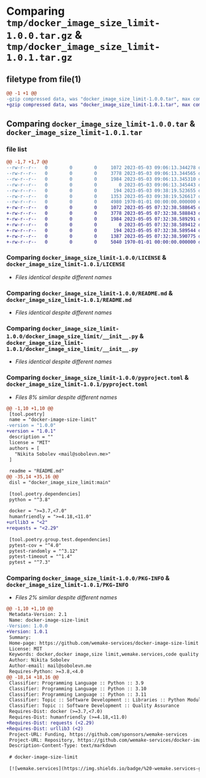 # Comparing `tmp/docker_image_size_limit-1.0.0.tar.gz` & `tmp/docker_image_size_limit-1.0.1.tar.gz`

## filetype from file(1)

```diff
@@ -1 +1 @@
-gzip compressed data, was "docker_image_size_limit-1.0.0.tar", max compression
+gzip compressed data, was "docker_image_size_limit-1.0.1.tar", max compression
```

## Comparing `docker_image_size_limit-1.0.0.tar` & `docker_image_size_limit-1.0.1.tar`

### file list

```diff
@@ -1,7 +1,7 @@
--rw-r--r--   0        0        0     1072 2023-05-03 09:06:13.344278 docker_image_size_limit-1.0.0/LICENSE
--rw-r--r--   0        0        0     3778 2023-05-03 09:06:13.344565 docker_image_size_limit-1.0.0/README.md
--rw-r--r--   0        0        0     1984 2023-05-03 09:06:13.345310 docker_image_size_limit-1.0.0/docker_image_size_limit/__init__.py
--rw-r--r--   0        0        0        0 2023-05-03 09:06:13.345443 docker_image_size_limit-1.0.0/docker_image_size_limit/py.typed
--rw-r--r--   0        0        0      194 2023-05-03 09:38:19.523655 docker_image_size_limit-1.0.0/docker_image_size_limit/version.py
--rw-r--r--   0        0        0     1353 2023-05-03 09:38:19.526617 docker_image_size_limit-1.0.0/pyproject.toml
--rw-r--r--   0        0        0     4980 1970-01-01 00:00:00.000000 docker_image_size_limit-1.0.0/PKG-INFO
+-rw-r--r--   0        0        0     1072 2023-05-05 07:32:38.588645 docker_image_size_limit-1.0.1/LICENSE
+-rw-r--r--   0        0        0     3778 2023-05-05 07:32:38.588843 docker_image_size_limit-1.0.1/README.md
+-rw-r--r--   0        0        0     1984 2023-05-05 07:32:38.589291 docker_image_size_limit-1.0.1/docker_image_size_limit/__init__.py
+-rw-r--r--   0        0        0        0 2023-05-05 07:32:38.589412 docker_image_size_limit-1.0.1/docker_image_size_limit/py.typed
+-rw-r--r--   0        0        0      194 2023-05-05 07:32:38.589544 docker_image_size_limit-1.0.1/docker_image_size_limit/version.py
+-rw-r--r--   0        0        0     1387 2023-05-05 07:32:38.590775 docker_image_size_limit-1.0.1/pyproject.toml
+-rw-r--r--   0        0        0     5040 1970-01-01 00:00:00.000000 docker_image_size_limit-1.0.1/PKG-INFO
```

### Comparing `docker_image_size_limit-1.0.0/LICENSE` & `docker_image_size_limit-1.0.1/LICENSE`

 * *Files identical despite different names*

### Comparing `docker_image_size_limit-1.0.0/README.md` & `docker_image_size_limit-1.0.1/README.md`

 * *Files identical despite different names*

### Comparing `docker_image_size_limit-1.0.0/docker_image_size_limit/__init__.py` & `docker_image_size_limit-1.0.1/docker_image_size_limit/__init__.py`

 * *Files identical despite different names*

### Comparing `docker_image_size_limit-1.0.0/pyproject.toml` & `docker_image_size_limit-1.0.1/pyproject.toml`

 * *Files 8% similar despite different names*

```diff
@@ -1,10 +1,10 @@
 [tool.poetry]
 name = "docker-image-size-limit"
-version = "1.0.0"
+version = "1.0.1"
 description = ""
 license = "MIT"
 authors = [
   "Nikita Sobolev <mail@sobolevn.me>"
 ]
 
 readme = "README.md"
@@ -35,14 +35,16 @@
 disl = "docker_image_size_limit:main"
 
 [tool.poetry.dependencies]
 python = "^3.8"
 
 docker = ">=3.7,<7.0"
 humanfriendly = ">=4.18,<11.0"
+urllib3 = "<2"
+requests = "<2.29"
 
 [tool.poetry.group.test.dependencies]
 pytest-cov = "^4.0"
 pytest-randomly = "^3.12"
 pytest-timeout = "^1.4"
 pytest = "^7.3"
```

### Comparing `docker_image_size_limit-1.0.0/PKG-INFO` & `docker_image_size_limit-1.0.1/PKG-INFO`

 * *Files 2% similar despite different names*

```diff
@@ -1,10 +1,10 @@
 Metadata-Version: 2.1
 Name: docker-image-size-limit
-Version: 1.0.0
+Version: 1.0.1
 Summary: 
 Home-page: https://github.com/wemake-services/docker-image-size-limit
 License: MIT
 Keywords: docker,docker image,size limit,wemake.services,code quality
 Author: Nikita Sobolev
 Author-email: mail@sobolevn.me
 Requires-Python: >=3.8,<4.0
@@ -18,14 +18,16 @@
 Classifier: Programming Language :: Python :: 3.9
 Classifier: Programming Language :: Python :: 3.10
 Classifier: Programming Language :: Python :: 3.11
 Classifier: Topic :: Software Development :: Libraries :: Python Modules
 Classifier: Topic :: Software Development :: Quality Assurance
 Requires-Dist: docker (>=3.7,<7.0)
 Requires-Dist: humanfriendly (>=4.18,<11.0)
+Requires-Dist: requests (<2.29)
+Requires-Dist: urllib3 (<2)
 Project-URL: Funding, https://github.com/sponsors/wemake-services
 Project-URL: Repository, https://github.com/wemake-services/docker-image-size-limit
 Description-Content-Type: text/markdown
 
 # docker-image-size-limit
 
 [![wemake.services](https://img.shields.io/badge/%20-wemake.services-green.svg?label=%20&logo=data%3Aimage%2Fpng%3Bbase64%2CiVBORw0KGgoAAAANSUhEUgAAABAAAAAQCAMAAAAoLQ9TAAAABGdBTUEAALGPC%2FxhBQAAAAFzUkdCAK7OHOkAAAAbUExURQAAAAAAAAAAAAAAAAAAAAAAAAAAAAAAAP%2F%2F%2F5TvxDIAAAAIdFJOUwAjRA8xXANAL%2Bv0SAAAADNJREFUGNNjYCAIOJjRBdBFWMkVQeGzcHAwksJnAPPZGOGAASzPzAEHEGVsLExQwE7YswCb7AFZSF3bbAAAAABJRU5ErkJggg%3D%3D)](https://wemake.services)
```

